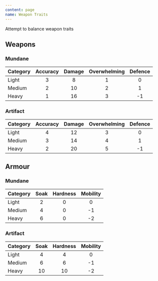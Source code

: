 ```yaml
---
content: page
name: Weapon Traits
---
```


Attempt to balance weapon traits

## Weapons

### Mundane

| Category | Accuracy | Damage | Overwhelming | Defence |
|:---------|:--------:|:------:|:------------:|:-------:|
| Light    | 3 |  8 | 1 |  0
| Medium   | 2 | 10 | 2 |  1
| Heavy    | 1 | 16 | 3 | -1

### Artifact

| Category | Accuracy | Damage | Overwhelming | Defence |
|:---------|:--------:|:------:|:------------:|:-------:|
| Light    | 4 | 12 | 3 |  0
| Medium   | 3 | 14 | 4 |  1
| Heavy    | 2 | 20 | 5 | -1

## Armour

### Mundane

| Category | Soak | Hardness | Mobility |
|:---------|:----:|:--------:|:--------:|
| Light    | 2 | 0 |  0
| Medium   | 4 | 0 | -1
| Heavy    | 6 | 0 | -2

### Artifact

| Category | Soak | Hardness | Mobility |
|:---------|:----:|:--------:|:--------:|
| Light    |  4 |  4 |  0
| Medium   |  6 |  6 | -1
| Heavy    | 10 | 10 | -2
